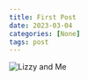 ```yaml
---
title: First Post
date: 2023-03-04
categories: [None]
tags: post
---
```


![Lizzy and Me](/images/leaves.jpeg)

